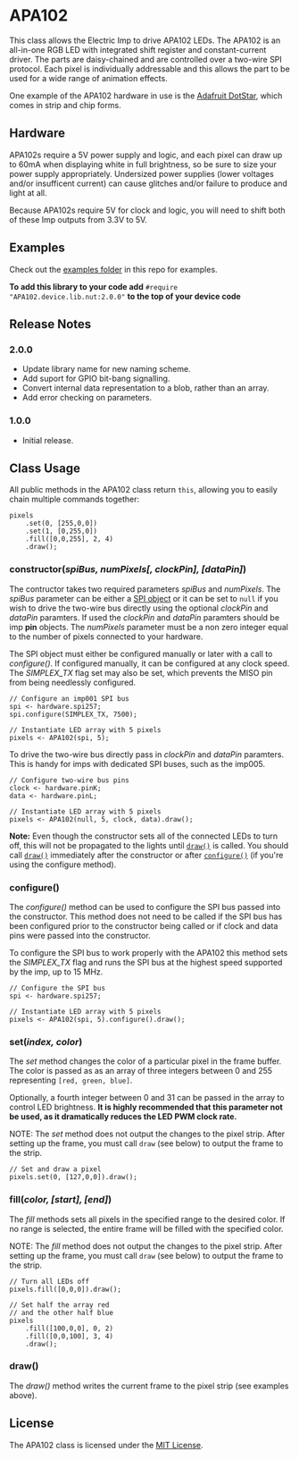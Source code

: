 # APA102

This class allows the Electric Imp to drive APA102 LEDs. The APA102 is an all-in-one RGB LED with integrated shift register and constant-current driver. The parts are daisy-chained and are controlled over a two-wire SPI protocol. Each pixel is individually addressable and this allows the part to be used for a wide range of animation effects.

One example of the APA102 hardware in use is the [Adafruit DotStar](http://www.adafruit.com/categories/340), which comes in strip and chip forms.

## Hardware

APA102s require a 5V power supply and logic, and each pixel can draw up to 60mA when displaying white in full brightness, so be sure to size your power supply appropriately. Undersized power supplies (lower voltages and/or insufficent current) can cause glitches and/or failure to produce and light at all.

Because APA102s require 5V for clock and logic, you will need to shift both of these Imp outputs from 3.3V to 5V.

## Examples

Check out the [examples folder](./examples) in this repo for examples.

**To add this library to your code add** `#require "APA102.device.lib.nut:2.0.0"` **to the top of your device code**

## Release Notes

### 2.0.0

- Update library name for new naming scheme.
- Add suport for GPIO bit-bang signalling.
- Convert internal data representation to a blob, rather than an array.
- Add error checking on parameters.

### 1.0.0

- Initial release.

## Class Usage

All public methods in the APA102 class return `this`, allowing you to easily chain multiple commands together:

```squirrel
pixels
    .set(0, [255,0,0])
    .set(1, [0,255,0])
    .fill([0,0,255], 2, 4)
    .draw();
```

### constructor(*spiBus, numPixels[, clockPin], [dataPin]*)

The contructor takes two required parameters *spiBus* and *numPixels*. The *spiBus* parameter can be either a [SPI object](https://electricimp.com/docs/api/hardware/spi/) or it can be set to `null` if you wish to drive the two-wire bus directly using the optional *clockPin* and *dataPin* paramters. If used the *clockPin* and *dataPin* paramters should be imp **pin** objects. The *numPixels* parameter must be a non zero integer equal to the number of pixels connected to your hardware. 
 
The SPI object must either be configured manually or later with a call to *configure()*. If configured manually, it can be configured at any clock speed. The *SIMPLEX_TX* flag set may also be set, which prevents the MISO pin from being needlessly configured.

```squirrel
// Configure an imp001 SPI bus
spi <- hardware.spi257;
spi.configure(SIMPLEX_TX, 7500);

// Instantiate LED array with 5 pixels
pixels <- APA102(spi, 5);
```

To drive the two-wire bus directly pass in *clockPin* and *dataPin* paramters. This is handy for imps with dedicated SPI buses, such as the imp005.

```squirrel
// Configure two-wire bus pins
clock <- hardware.pinK;
data <- hardware.pinL;

// Instantiate LED array with 5 pixels
pixels <- APA102(null, 5, clock, data).draw();
```

**Note:** Even though the constructor sets all of the connected LEDs to turn off, this will not be propagated to the lights until [`draw()`](#draw) is called.  You should call [`draw()`](#draw) immediately after the constructor or after [`configure()`](#configure) (if you're using the configure method).

### configure()

The *configure()* method can be used to configure the SPI bus passed into the constructor. This method does not need to be called if the SPI bus has been configured prior to the constructor being called or if clock and data pins were passed into the constructor.

To configure the SPI bus to work properly with the APA102 this method sets the *SIMPLEX_TX* flag and runs the SPI bus at the highest speed supported by the imp, up to 15 MHz.

```squirrel
// Configure the SPI bus
spi <- hardware.spi257;

// Instantiate LED array with 5 pixels
pixels <- APA102(spi, 5).configure().draw();
```

### set(*index, color*)

The *set* method changes the color of a particular pixel in the frame buffer. The color is passed as as an array of three integers between 0 and 255 representing `[red, green, blue]`.

Optionally, a fourth integer between 0 and 31 can be passed in the array to control LED brightness.  **It is highly recommended that this parameter not be used, as it dramatically reduces the LED PWM clock rate.**

NOTE: The *set* method does not output the changes to the pixel strip. After setting up the frame, you must call `draw` (see below) to output the frame to the strip.

```squirrel
// Set and draw a pixel
pixels.set(0, [127,0,0]).draw();
```

### fill(*color, [start], [end]*)

The *fill* methods sets all pixels in the specified range to the desired color. If no range is selected, the entire frame will be filled with the specified color.

NOTE: The *fill* method does not output the changes to the pixel strip. After setting up the frame, you must call `draw` (see below) to output the frame to the strip.

```squirrel
// Turn all LEDs off
pixels.fill([0,0,0]).draw();
```

```squirrel
// Set half the array red
// and the other half blue
pixels
    .fill([100,0,0], 0, 2)
    .fill([0,0,100], 3, 4)
    .draw();
```

### draw()

The *draw()* method writes the current frame to the pixel strip (see examples above).

## License

The APA102 class is licensed under the [MIT License](./LICENSE).
